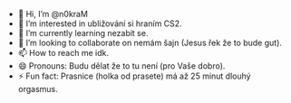 - 👋 Hi, I’m @n0kraM
- 👀 I’m interested in ubližování si hraním CS2.
- 🌱 I’m currently learning nezabít se.
- 💞️ I’m looking to collaborate on nemám šajn (Jesus řek že to bude gut).
- 📫 How to reach me idk.
- 😄 Pronouns: Budu dělat že to tu není (pro Vaše dobro).
- ⚡ Fun fact: Prasnice (holka od prasete) má až 25 minut dlouhý orgasmus.

<!---
n0kraM/n0kraM is a ✨ special ✨ repository because its `README.md` (this file) appears on your GitHub profile.
You can click the Preview link to take a look at your changes.
--->
